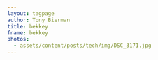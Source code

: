 ```yaml
---
layout: tagpage
author: Tony Bierman
title: bekkey
fname: bekkey
photos:
  - assets/content/posts/tech/img/DSC_3171.jpg
---
```

